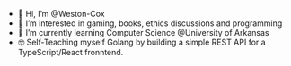 - 👋 Hi, I’m @Weston-Cox
- 👀 I’m interested in gaming, books, ethics discussions and programming
- 🌱 I’m currently learning Computer Science @University of Arkansas
- 🤓 Self-Teaching myself Golang by building a simple REST API for a TypeScript/React fronntend. 


